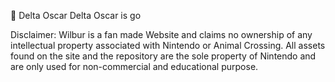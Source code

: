 🦤 Delta Oscar Delta Oscar is go

Disclaimer:
Wilbur is a fan made Website and claims no ownership of any intellectual property associated with Nintendo or Animal Crossing. All assets found on the site and the repository are the sole property of Nintendo and are only used for non-commercial and educational purpose.
